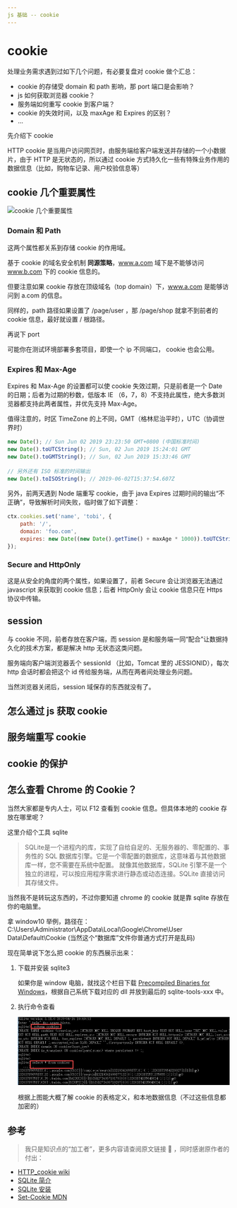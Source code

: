 ```yaml
---
js 基础 -- cookie
---
```


# cookie

处理业务需求遇到过如下几个问题，有必要复盘对 cookie 做个汇总：

-   cookie 的存储受 domain 和 path 影响，那 port 端口是会影响？
-   js 如何获取浏览器 cookie？
-   服务端如何重写 cookie 到客户端？
-   cookie 的失效时间，以及 maxAge 和 Expires 的区别？
-   ...

先介绍下 cookie

HTTP cookie 是当用户访问网页时，由服务端给客户端发送并存储的一个小数据片，由于 HTTP 是无状态的，所以通过 cookie 方式持久化一些有特殊业务作用的数据信息（比如，购物车记录、用户校验信息等）

## cookie 几个重要属性

![cookie 几个重要属性](https://github.com/eminoda/myBlog/blob/master/imgs/js_base/cookie.png?raw=true)


### Domain 和 Path

这两个属性都关系到存储 cookie 的作用域。

基于 cookie 的域名安全机制 **同源策略**，www.a.com 域下是不能够访问 www.b.com 下的 cookie 信息的。

但要注意如果 cookie 存放在顶级域名（top domain）下，www.a.com 是能够访问到 a.com 的信息。

同样的，path 路径如果设置了 /page/user ，那 /page/shop 就拿不到前者的 cookie 信息，最好就设置 / 根路径。

再说下 port

可能你在测试环境部署多套项目，即使一个 ip 不同端口， cookie 也会公用。

### Expires 和 Max-Age

Expires 和 Max-Age 的设置都可以使 cookie 失效过期，只是前者是一个 Date 的日期；后者为过期的秒数，低版本 IE （6，7，8）不支持此属性，绝大多数浏览器都支持此两者属性，并优先支持 Max-Age。

值得注意的，时区 TimeZone 的上不同，GMT（格林尼治平时），UTC（协调世界时）

````js
new Date(); // Sun Jun 02 2019 23:23:50 GMT+0800 (中国标准时间)
new Date().toUTCString(); // Sun, 02 Jun 2019 15:24:01 GMT
new Date().toGMTString(); // Sun, 02 Jun 2019 15:33:46 GMT

// 另外还有 ISO 标准的时间输出
new Date().toISOString(); // 2019-06-02T15:37:54.607Z
````

另外，前两天遇到 Node 端重写 cookie，由于 java Expires 过期时间的输出“不正确”，导致解析时间失败，临时做了如下调整：

````js
ctx.cookies.set('name', 'tobi', {
    path: '/',
    domain: 'foo.com',
    expires: new Date((new Date().getTime() + maxAge * 1000)).toUTCString() // maxAge 后端 java 返回获得
});
````

### Secure and HttpOnly

这是从安全的角度的两个属性，如果设置了，前者 Secure 会让浏览器无法通过 javascript 来获取到 cookie 信息；后者 HttpOnly 会让 cookie 信息只在 Https 协议中传输。

## session

与 cookie 不同，前者存放在客户端，而 session 是和服务端一同“配合”让数据持久化的技术方案，都是解决 http 无状态这类问题。

服务端向客户端浏览器丢个 sessionId （比如，Tomcat 里的 JESSIONID），每次 http 会话时都会把这个 id 传给服务端，从而在两者间处理业务问题。

当然浏览器关闭后，session 域保存的东西就没有了。

## 怎么通过 js 获取 cookie

## 服务端重写 cookie

## cookie 的保护

## 怎么查看 Chrome 的 Cookie？

当然大家都是专内人士，可以 F12 查看到 cookie 信息。但具体本地的 cookie 存放在哪里呢？

这里介绍个工具 sqlite

> SQLite是一个进程内的库，实现了自给自足的、无服务器的、零配置的、事务性的 SQL 数据库引擎。它是一个零配置的数据库，这意味着与其他数据库一样，您不需要在系统中配置。
就像其他数据库，SQLite 引擎不是一个独立的进程，可以按应用程序需求进行静态或动态连接。SQLite 直接访问其存储文件。

当然我不是转玩这东西的，不过你要知道 chrome 的 cookie 就是靠 sqlite 存放在你的电脑里。

拿 window10 举例，路径在：C:\Users\Administrator\AppData\Local\Google\Chrome\User Data\Default\Cookie (当然这个“数据库”文件你普通方式打开是乱码)

现在简单说下怎么把 cookie 的东西展示出来：

1. 下载并安装 sqlite3
   
    如果你是 window 电脑，就找这个栏目下载 [Precompiled Binaries for Windows](https://www.sqlite.org/download.html)，根据自己系统下载对应的 dll 并放到最后的 sqlite-tools-xxx 中。

2. 执行命令查看

    ![对应命令](https://github.com/eminoda/myBlog/blob/master/imgs/js_base/sqlite3.png?raw=true)

    根据上图能大概了解 cookie 的表格定义，和本地数据信息（不过这些信息都加密的）

## 参考
> 我只是知识点的“加工者”，更多内容请查阅原文链接 :thought_balloon: ，同时感谢原作者的付出：

- [HTTP_cookie wiki](https://en.wikipedia.org/wiki/HTTP_cookie)
- [SQLite 简介](https://www.runoob.com/sqlite/sqlite-intro.html)
- [SQLite 安装](https://www.runoob.com/sqlite/sqlite-installation.html)
- [Set-Cookie MDN](https://developer.mozilla.org/en-US/docs/Web/HTTP/Headers/Set-Cookie)